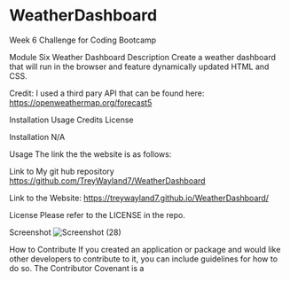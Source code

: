 # WeatherDashboard
Week 6 Challenge for Coding Bootcamp

Module Six Weather Dashboard
Description
Create a weather dashboard that will run in the browser and feature dynamically updated HTML and CSS.


Credit:
    I used a third pary API that can be found here: https://openweathermap.org/forecast5

Installation
Usage
Credits
License

Installation
N/A

Usage
The link the the website is as follows: 

Link to My git hub repository https://github.com/TreyWayland7/WeatherDashboard

Link to the Website: https://treywayland7.github.io/WeatherDashboard/

License
Please refer to the LICENSE in the repo.

Screenshot
![Screenshot (28)](https://github.com/TreyWayland7/WeatherDashboard/assets/168800234/dba4b0f4-0ad1-48ca-8d51-66fbe3def663)



How to Contribute
If you created an application or package and would like other developers to contribute to it, you can include guidelines for how to do so. The Contributor Covenant is a
